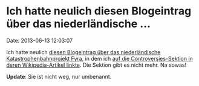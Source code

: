 Ich hatte neulich diesen Blogeintrag über das niederländische \...
==================================================================

Date: 2013-06-13 12:03:07

Ich hatte neulich [diesen Blogeintrag über das niederländische
Katastrophenbahnprojekt Fyra](http://blog.fefe.de/?ts=af561b97), in dem
ich [auf die Controversies-Sektion in deren Wikipedia-Artikel
linkte](http://en.wikipedia.org/wiki/AnsaldoBreda#Controversies). Die
Sektion gibt es nicht mehr. Na sowas!

**Update**: Sie ist nicht weg, nur umbenannt.
